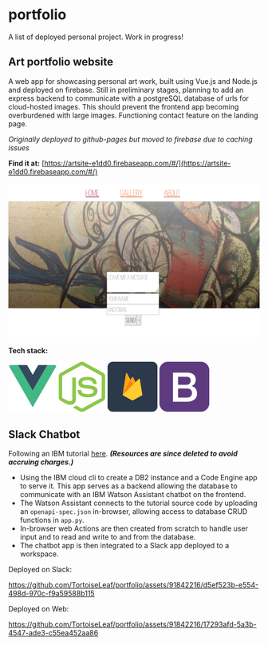 # portfolio
A list of deployed personal project. Work in progress!

## Art portfolio website
A web app for showcasing personal art work, built using Vue.js and Node.js and deployed on firebase.
Still in preliminary stages, planning to add an express backend to communicate with a postgreSQL database of urls for cloud-hosted images. This should prevent the frontend app becoming overburdened with large images.
Functioning contact feature on the landing page.

*Originally deployed to github-pages but moved to firebase due to caching issues* 

**Find it at:** [https://artsite-e1dd0.firebaseapp.com/#/](https://artsite-e1dd0.firebaseapp.com/#/)

![artsite landing page](https://github.com/TortoiseLeaf/portfolio/blob/main/img/artsite.png?raw=true)

**Tech stack:**

![vue.js](https://github.com/TortoiseLeaf/portfolio/blob/main/img/vuejs.png) ![node.js](https://github.com/TortoiseLeaf/portfolio/blob/main/img/nodejs.png) ![firebase](https://github.com/TortoiseLeaf/portfolio/blob/main/img/firebase.png) ![bootstrap](https://github.com/TortoiseLeaf/portfolio/blob/main/img/bootstrap.png?raw=true)




## Slack Chatbot

Following an IBM tutorial [here](https://cloud.ibm.com/docs/solution-tutorials?topic=solution-tutorials-slack-chatbot-database-watson#slack-chatbot-database-watson). **_(Resources are since deleted to avoid accruing charges.)_**

- Using the IBM cloud cli to create a DB2 instance and a Code Engine app to serve it. This app serves as a backend allowing the database to communicate with an IBM Watson Assistant chatbot on the frontend. 
- The Watson Assistant connects to the tutorial source code by uploading an `openapi-spec.json` in-browser, allowing access to database CRUD functions in `app.py`. 
- In-browser web Actions are then created from scratch to handle user input and to read and write to and from the database. 
- The chatbot app is then integrated to a Slack app deployed to a workspace.

Deployed on Slack:

https://github.com/TortoiseLeaf/portfolio/assets/91842216/d5ef523b-e554-498d-970c-f9a59588b115

Deployed on Web:

https://github.com/TortoiseLeaf/portfolio/assets/91842216/17293afd-5a3b-4547-ade3-c55ea452aa86











